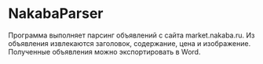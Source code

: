 # NakabaParser
Программа выполняет парсинг объявлений с сайта market.nakaba.ru. Из объявления извлекаются заголовок, содержание, цена и изображение. Полученные объявления можно экспортировать в Word.
